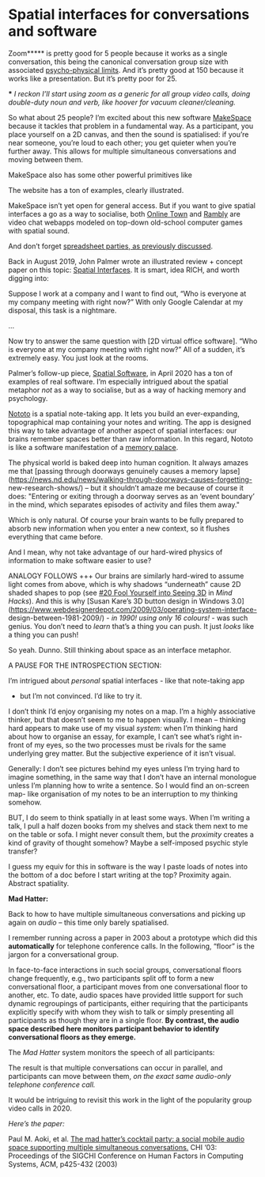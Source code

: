 # Spatial interfaces for conversations and software

Zoom**\*** is pretty good for 5 people because it works as a single
conversation, this being the canonical conversation group size with associated
[psycho-physical limits](/home/2003/10/27/actually). And it’s pretty good at
150 because it works like a presentation. But it’s pretty poor for 25.

**\*** _I reckon I’ll start using zoom as a generic for all group video calls,
doing double-duty noun and verb, like hoover for vacuum cleaner/cleaning._

So what about 25 people? I’m excited about this new software
[MakeSpace](https://makespace.fun) because it tackles that problem in a
fundamental way. As a participant, you place yourself on a 2D canvas, and then
the sound is spatialised: if you’re near someone, you’re loud to each other;
you get quieter when you’re further away. This allows for multiple
simultaneous conversations and moving between them.

MakeSpace also has some other powerful primitives like

The website has a ton of examples, clearly illustrated.

MakeSpace isn’t yet open for general access. But if you want to give spatial
interfaces a go as a way to socialise, both [Online
Town](https://theonline.town) and [Rambly](https://rambly.app) are video chat
webapps modeled on top-down old-school computer games with spatial sound.

And don’t forget [spreadsheet parties, as previously
discussed](/home/2020/06/15/hallway_track).

Back in August 2019, John Palmer wrote an illustrated review + concept paper
on this topic: [Spatial
Interfaces](https://darkblueheaven.com/spatialinterfaces/). It is smart, idea
RICH, and worth digging into:

Suppose I work at a company and I want to find out, “Who is everyone at my
company meeting with right now?” With only Google Calendar at my disposal,
this task is a nightmare.

…

Now try to answer the same question with [2D virtual office software]. “Who is
everyone at my company meeting with right now?” All of a sudden, it’s
extremely easy. You just look at the rooms.

Palmer’s follow-up piece, [Spatial
Software](https://darkblueheaven.com/spatialsoftware/), in April 2020 has a
ton of examples of real software. I’m especially intrigued about the spatial
metaphor _not_ as a way to socialise, but as a way of hacking memory and
psychology.

[Nototo](https://www.nototo.app/) is a spatial note-taking app. It lets you
build an ever-expanding, topographical map containing your notes and writing.
The app is designed this way to take advantage of another aspect of spatial
interfaces: our brains remember spaces better than raw information. In this
regard, Nototo is like a software manifestation of a [memory
palace](https://en.wikipedia.org/wiki/Method_of_loci).

The physical world is baked deep into human cognition. It always amazes me
that [passing through doorways genuinely causes a memory
lapse](https://news.nd.edu/news/walking-through-doorways-causes-forgetting-
new-research-shows/) – but it shouldn’t amaze me because of course it does:
"Entering or exiting through a doorway serves as an ‘event boundary’ in the
mind, which separates episodes of activity and files them away."

Which is only natural. Of course your brain wants to be fully prepared to
absorb new information when you enter a new context, so it flushes everything
that came before.

And I mean, why not take advantage of our hard-wired physics of information to
make software easier to use?

ANALOGY FOLLOWS +++ Our brains are similarly hard-wired to assume light comes
from above, which is why shadows “underneath” cause 2D shaded shapes to pop
(see [#20 Fool Yourself into Seeing
3D](https://books.google.co.uk/books?id=K6bjvFUcedgC&pg=PA57&dq=%22mind+hacks%22+%22fool+yourself+into+seeing+3d%22&hl=en&sa=X&ved=2ahUKEwixr6j02ePqAhW8UxUIHdtlAAsQ6AEwAHoECAIQAg#v=onepage&q=%22mind%20hacks%22%20%22fool%20yourself%20into%20seeing%203d%22&f=false)
in _Mind Hacks_). And this is why [Susan Kare’s 3D button design in Windows
3.0](https://www.webdesignerdepot.com/2009/03/operating-system-interface-
design-between-1981-2009/) \- _in 1990! using only 16 colours!_ \- was such
genius. You don’t need to _learn_ that’s a thing you can push. It just _looks_
like a thing you can push!

So yeah. Dunno. Still thinking about space as an interface metaphor.

A PAUSE FOR THE INTROSPECTION SECTION:

I’m intrigued about _personal_ spatial interfaces - like that note-taking app

- but I’m not convinced. I’d like to try it.

I don’t think I’d enjoy organising my notes on a map. I’m a highly associative
thinker, but that doesn’t seem to me to happen visually. I mean – thinking
hard appears to make use of my visual _system:_ when I’m thinking hard about
how to organise an essay, for example, I can’t see what’s right in-front of my
eyes, so the two processes must be rivals for the same underlying grey matter.
But the subjective experience of it isn’t visual.

Generally: I don’t see pictures behind my eyes unless I’m trying hard to
imagine something, in the same way that I don’t have an internal monologue
unless I’m planning how to write a sentence. So I would find an on-screen map-
like organisation of my notes to be an interruption to my thinking somehow.

BUT, I do seem to think spatially in at least some ways. When I’m writing a
talk, I pull a half dozen books from my shelves and stack them next to me on
the table or sofa. I might never consult them, but the _proximity_ creates a
kind of gravity of thought somehow? Maybe a self-imposed psychic style
transfer?

I guess my equiv for this in software is the way I paste loads of notes into
the bottom of a doc before I start writing at the top? Proximity again.
Abstract spatiality.

**Mad Hatter:**

Back to how to have multiple simultaneous conversations and picking up again
on _audio_ – this time only barely spatialised.

I remember running across a paper in 2003 about a prototype which did this
**automatically** for telephone conference calls. In the following, “floor” is
the jargon for a conversational group.

In face-to-face interactions in such social groups, conversational floors
change frequently, e.g., two participants split off to form a new
conversational floor, a participant moves from one conversational floor to
another, etc. To date, audio spaces have provided little support for such
dynamic regroupings of participants, either requiring that the participants
explicitly specify with whom they wish to talk or simply presenting all
participants as though they are in a single floor. **By contrast, the audio
space described here monitors participant behavior to identify conversational
floors as they emerge.**

The _Mad Hatter_ system monitors the speech of all participants:

The result is that multiple conversations can occur in parallel, and
participants can move between them, _on the exact same audio-only telephone
conference call._

It would be intriguing to revisit this work in the light of the popularity
group video calls in 2020.

_Here’s the paper:_

Paul M. Aoki, et al. [The mad hatter’s cocktail party: a social mobile audio
space supporting multiple simultaneous
conversations.](https://www.paulaoki.com/papers/chi03.acm.pdf) CHI ‘03:
Proceedings of the SIGCHI Conference on Human Factors in Computing Systems,
ACM, p425-432 (2003)
